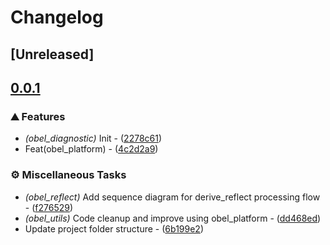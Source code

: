 # Changelog

## [Unreleased]

## [0.0.1](https://github.com/takula-tech/nita-obel/compare/obel_diagnostic-v0.0.1...obel_diagnostic-v0.0.2)

### ⛰️ Features

- _(obel_diagnostic)_ Init - ([2278c61](https://github.com/takula-tech/nita-obel/commit/2278c610f67a5cdefa46ebee2010ee9e73053585))
- Feat(obel_platform) - ([4c2d2a9](https://github.com/takula-tech/nita-obel/commit/4c2d2a9b77ddf780b51e1a2782b080a79d261eca))

### ⚙️ Miscellaneous Tasks

- _(obel_reflect)_ Add sequence diagram for derive_reflect processing flow - ([f276529](https://github.com/takula-tech/nita-obel/commit/f2765299fcedae37252473c32ba2f91bbf0ad1dc))
- _(obel_utils)_ Code cleanup and improve using obel_platform - ([dd468ed](https://github.com/takula-tech/nita-obel/commit/dd468ede70a67f83c382821a3ecab39391f21da0))
- Update project folder structure - ([6b199e2](https://github.com/takula-tech/nita-obel/commit/6b199e28615c2b848a9888bd6d76a2f4a5d472d4))
